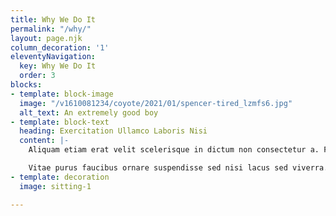 ```yaml
---
title: Why We Do It
permalink: "/why/"
layout: page.njk
column_decoration: '1'
eleventyNavigation:
  key: Why We Do It
  order: 3
blocks:
- template: block-image
  image: "/v1610081234/coyote/2021/01/spencer-tired_lzmfs6.jpg"
  alt_text: An extremely good boy
- template: block-text
  heading: Exercitation Ullamco Laboris Nisi
  content: |-
    Aliquam etiam erat velit scelerisque in dictum non consectetur a. Fames ac turpis egestas integer eget aliquet nibh praesent. Lectus nulla at volutpat diam ut venenatis tellus in metus. Tellus pellentesque eu tincidunt tortor aliquam nulla facilisi cras. Mattis aliquam faucibus purus in massa tempor. Diam ut venenatis tellus in metus. Enim sed faucibus turpis in eu mi bibendum. Nullam vehicula ipsum a arcu. At tempor commodo ullamcorper a. Adipiscing tristique risus nec feugiat in. Netus et malesuada fames ac. Augue mauris augue neque gravida in fermentum et sollicitudin. Morbi tristique senectus et netus et malesuada fames ac. Faucibus interdum posuere lorem ipsum. Amet venenatis urna cursus eget nunc scelerisque viverra mauris in. Sem et tortor consequat id porta nibh venenatis cras. Quis lectus nulla at volutpat.

    Vitae purus faucibus ornare suspendisse sed nisi lacus sed viverra. Est ante in nibh mauris cursus mattis molestie. Mattis enim ut tellus elementum. Justo donec enim diam vulputate ut pharetra sit amet aliquam.
- template: decoration
  image: sitting-1

---
```

